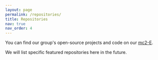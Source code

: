 ```yaml
---
layout: page
permalink: /repositories/
title: Repositories
nav: true
nav_order: 4
---
```


You can find our group's open-source projects and code on our [mc2-E](https://github.com/mc2-E).

We will list specific featured repositories here in the future.
